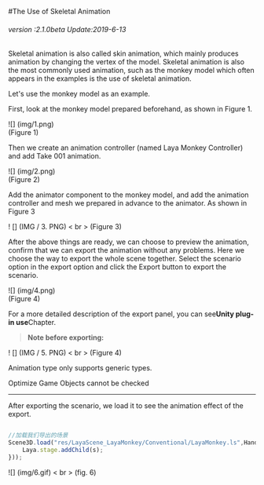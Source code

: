 #The Use of Skeletal Animation

###### *version :2.1.0beta   Update:2019-6-13*

Skeletal animation is also called skin animation, which mainly produces animation by changing the vertex of the model. Skeletal animation is also the most commonly used animation, such as the monkey model which often appears in the examples is the use of skeletal animation.

Let's use the monkey model as an example.

First, look at the monkey model prepared beforehand, as shown in Figure 1.

![] (img/1.png)<br> (Figure 1)

Then we create an animation controller (named Laya Monkey Controller) and add Take 001 animation.

![] (img/2.png)<br> (Figure 2)

Add the animator component to the monkey model, and add the animation controller and mesh we prepared in advance to the animator. As shown in Figure 3

! [] (IMG / 3. PNG) < br > (Figure 3)

After the above things are ready, we can choose to preview the animation, confirm that we can export the animation without any problems. Here we choose the way to export the whole scene together. Select the scenario option in the export option and click the Export button to export the scenario.

![] (img/4.png)<br> (Figure 4)

For a more detailed description of the export panel, you can see**Unity plug-in use**Chapter.

>**Note before exporting:**

! [] (IMG / 5. PNG) < br > (Figure 4)

Animation type only supports generic types.

Optimize Game Objects cannot be checked

---

After exporting the scenario, we load it to see the animation effect of the export.


```typescript

//加载我们导出的场景
Scene3D.load("res/LayaScene_LayaMonkey/Conventional/LayaMonkey.ls",Handler.create(this,function(s:Scene3D):void{
	Laya.stage.addChild(s);
}));
```


![] (img/6.gif) < br > (fig. 6)